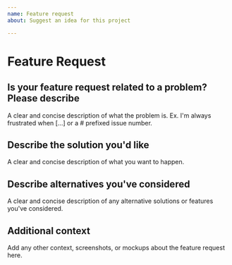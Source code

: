 ```yaml
---
name: Feature request
about: Suggest an idea for this project

---
```


# Feature Request

## Is your feature request related to a problem? Please describe

A clear and concise description of what the problem is. Ex. I'm always frustrated when [...] or a # prefixed issue number.

## Describe the solution you'd like

A clear and concise description of what you want to happen.

## Describe alternatives you've considered

A clear and concise description of any alternative solutions or features you've considered.

## Additional context

Add any other context, screenshots, or mockups about the feature request here.
